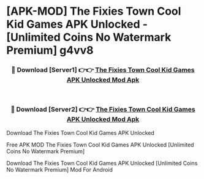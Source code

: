 # [APK-MOD] The Fixies Town Cool Kid Games APK Unlocked - [Unlimited Coins No Watermark Premium] g4vv8



<div align="center">
<h3>🔴 Download [Server1] 👉👉 <a href="https://momento.my/?title=The_Fixies_Town_Cool_Kid_Games_APK_Unlocked">The Fixies Town Cool Kid Games APK Unlocked Mod Apk</a></h3><br>

<h3>🔴 Download [Server2] 👉👉 <a href="https://momento.my/?title=The_Fixies_Town_Cool_Kid_Games_APK_Unlocked">The Fixies Town Cool Kid Games APK Unlocked Mod Apk</a></h3>
</div>



Download The Fixies Town Cool Kid Games APK Unlocked 

Free APK MOD The Fixies Town Cool Kid Games APK Unlocked [Unlimited Coins No Watermark Premium]

Download The Fixies Town Cool Kid Games APK Unlocked [Unlimited Coins No Watermark Premium] Mod For Android
